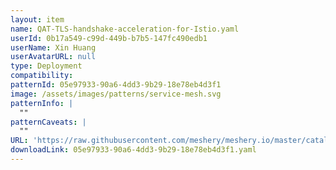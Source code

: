 ```yaml
---
layout: item
name: QAT-TLS-handshake-acceleration-for-Istio.yaml
userId: 0b17a549-c99d-449b-b7b5-147fc490edb1
userName: Xin Huang
userAvatarURL: null
type: Deployment
compatibility: 
patternId: 05e97933-90a6-4dd3-9b29-18e78eb4d3f1
image: /assets/images/patterns/service-mesh.svg
patternInfo: |
  ""
patternCaveats: |
  ""
URL: 'https://raw.githubusercontent.com/meshery/meshery.io/master/catalog/05e97933-90a6-4dd3-9b29-18e78eb4d3f1.yaml'
downloadLink: 05e97933-90a6-4dd3-9b29-18e78eb4d3f1.yaml
---
```

